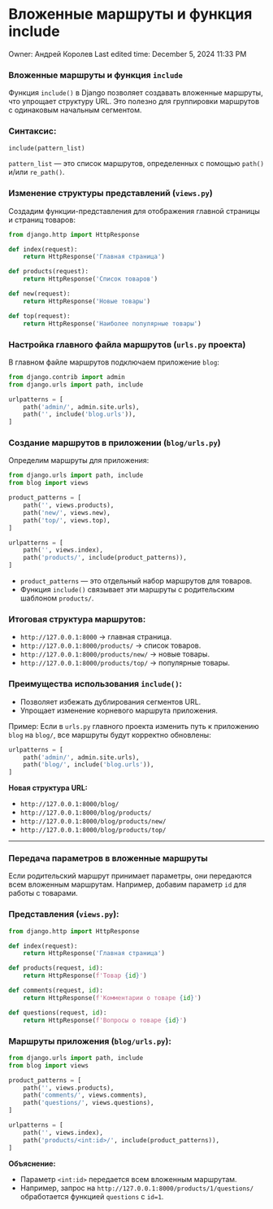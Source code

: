 # Вложенные маршруты и функция include

Owner: Андрей Королев
Last edited time: December 5, 2024 11:33 PM

### Вложенные маршруты и функция `include`

Функция `include()` в Django позволяет создавать вложенные маршруты, что упрощает структуру URL. Это полезно для группировки маршрутов с одинаковым начальным сегментом.

### Синтаксис:

```python
include(pattern_list)
```

`pattern_list` — это список маршрутов, определенных с помощью `path()` и/или `re_path()`.

### Изменение структуры представлений (`views.py`)

Создадим функции-представления для отображения главной страницы и страниц товаров:

```python
from django.http import HttpResponse

def index(request):
    return HttpResponse('Главная страница')

def products(request):
    return HttpResponse('Список товаров')

def new(request):
    return HttpResponse('Новые товары')

def top(request):
    return HttpResponse('Наиболее популярные товары')
```

### Настройка главного файла маршрутов (`urls.py` проекта)

В главном файле маршрутов подключаем приложение `blog`:

```python
from django.contrib import admin
from django.urls import path, include

urlpatterns = [
    path('admin/', admin.site.urls),
    path('', include('blog.urls')),
]
```

### Создание маршрутов в приложении (`blog/urls.py`)

Определим маршруты для приложения:

```python
from django.urls import path, include
from blog import views

product_patterns = [
    path('', views.products),
    path('new/', views.new),
    path('top/', views.top),
]

urlpatterns = [
    path('', views.index),
    path('products/', include(product_patterns)),
]
```

- `product_patterns` — это отдельный набор маршрутов для товаров.
- Функция `include()` связывает эти маршруты с родительским шаблоном `products/`.

### Итоговая структура маршрутов:

- `http://127.0.0.1:8000` → главная страница.
- `http://127.0.0.1:8000/products/` → список товаров.
- `http://127.0.0.1:8000/products/new/` → новые товары.
- `http://127.0.0.1:8000/products/top/` → популярные товары.

### Преимущества использования `include()`:

- Позволяет избежать дублирования сегментов URL.
- Упрощает изменение корневого маршрута приложения.

Пример: Если в `urls.py` главного проекта изменить путь к приложению `blog` на `blog/`, все маршруты будут корректно обновлены:

```python
urlpatterns = [
    path('admin/', admin.site.urls),
    path('blog/', include('blog.urls')),
]
```

**Новая структура URL:**

- `http://127.0.0.1:8000/blog/`
- `http://127.0.0.1:8000/blog/products/`
- `http://127.0.0.1:8000/blog/products/new/`
- `http://127.0.0.1:8000/blog/products/top/`

---

### Передача параметров в вложенные маршруты

Если родительский маршрут принимает параметры, они передаются всем вложенным маршрутам. Например, добавим параметр `id` для работы с товарами.

### Представления (`views.py`):

```python
from django.http import HttpResponse

def index(request):
    return HttpResponse('Главная страница')

def products(request, id):
    return HttpResponse(f'Товар {id}')

def comments(request, id):
    return HttpResponse(f'Комментарии о товаре {id}')

def questions(request, id):
    return HttpResponse(f'Вопросы о товаре {id}')
```

### Маршруты приложения (`blog/urls.py`):

```python
from django.urls import path, include
from blog import views

product_patterns = [
    path('', views.products),
    path('comments/', views.comments),
    path('questions/', views.questions),
]

urlpatterns = [
    path('', views.index),
    path('products/<int:id>/', include(product_patterns)),
]
```

**Объяснение:**

- Параметр `<int:id>` передается всем вложенным маршрутам.
- Например, запрос на `http://127.0.0.1:8000/products/1/questions/` обработается функцией `questions` с `id=1`.